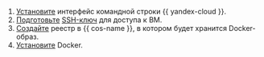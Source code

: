 1. [Установите](../../../cli/operations/install-cli.md) интерфейс командной строки {{ yandex-cloud }}.
1. [Подготовьте](../../../compute/operations/vm-connect/ssh.md) [SSH-ключ](../../../glossary/ssh-keygen.md) для доступа к ВМ.
1. [Создайте](../../../container-registry/operations/registry/registry-create.md) реестр в {{ cos-name }}, в котором будет хранится Docker-образ.
1. [Установите](https://www.docker.com) Docker.